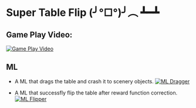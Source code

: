 # Super Table Flip (╯°□°)╯︵ ┻━┻

## Game Play Video:

[![Game Play Video](./Game_Play.gif)](https://youtu.be/y3ef3LLkgKU)

## ML

- A ML that drags the table and crash it to scenery objects.
  [![ML Dragger](./Dragger_ML.gif)](https://youtu.be/Po0ve1Ieg-U)

- A ML that successfly flip the table after reward function correction.
  [![ML Flipper](./Flipper_ML.gif)](https://youtu.be/u2iXdEYDjBM)
